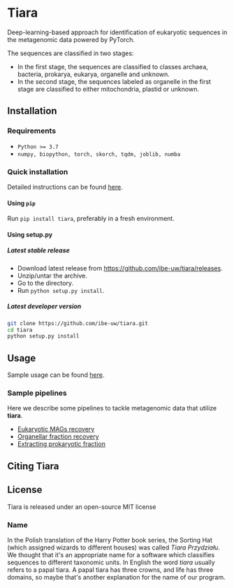 # Tiara

Deep-learning-based approach for identification of eukaryotic sequences in the metagenomic data powered by PyTorch.  

The sequences are classified in two stages:

- In the first stage, the sequences are classified to classes 
      archaea, bacteria, prokarya, eukarya, organelle and unknown.
- In the second stage, the sequences labeled as organelle in the first stage 
      are classified to either mitochondria, plastid or unknown.

## Installation

### Requirements

- `Python >= 3.7`
- `numpy, biopython, torch, skorch, tqdm, joblib, numba`

### Quick installation

Detailed instructions can be found [here](detailed-installation.md).

#### Using `pip`

Run `pip install tiara`, preferably in a fresh environment.

#### Using setup.py

##### Latest stable release

- Download latest release from https://github.com/ibe-uw/tiara/releases.
- Unzip/untar the archive.
- Go to the directory.
- Run `python setup.py install`.

##### Latest developer version

```bash
git clone https://github.com/ibe-uw/tiara.git
cd tiara
python setup.py install
```

## Usage

Sample usage can be found [here](usage.md).

### Sample pipelines

Here we describe some pipelines to tackle metagenomic data that utilize **tiara**. 
- [Eukaryotic MAGs recovery](eukaryotic_pipeline.md)
- [Organellar fraction recovery](organellar_pipeline.md)
- [Extracting prokaryotic fraction](prokaryotic_pipeline.md)

## Citing Tiara



## License

Tiara is released under an open-source MIT license 

### Name

In the Polish translation of the Harry Potter book series, the Sorting Hat
(which assigned wizards to different houses) was called *Tiara Przydziału*.
We thought that it's an appropriate name for a software which classifies 
sequences to different taxonomic units. In English the word *tiara* usually 
refers to a papal tiara. A papal tiara has three crowns, and life has three domains,
so maybe that's another explanation for the name of our program.


